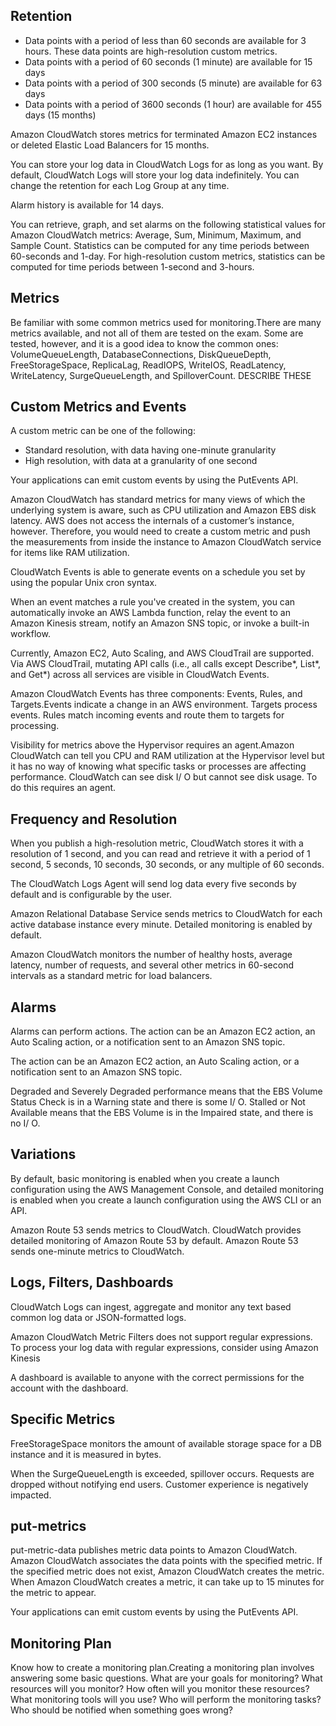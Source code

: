 ## Retention

* Data points with a period of less than 60 seconds are available for 3 hours. These data points are high-resolution custom metrics.
* Data points with a period of 60 seconds (1 minute) are available for 15 days
* Data points with a period of 300 seconds (5 minute) are available for 63 days 
* Data points with a period of 3600 seconds (1 hour) are available for 455 days (15 months)

Amazon CloudWatch stores metrics for terminated Amazon EC2 instances or deleted Elastic Load Balancers for 15 months.

You can store your log data in CloudWatch Logs for as long as you want. By default, CloudWatch Logs will store your log data indefinitely. You can change the retention for each Log Group at any time.

Alarm history is available for 14 days.

You can retrieve, graph, and set alarms on the following statistical values for Amazon CloudWatch metrics: Average, Sum, Minimum, Maximum, and Sample Count. Statistics can be computed for any time periods between 60-seconds and 1-day. For high-resolution custom metrics, statistics can be computed for time periods between 1-second and 3-hours.

## Metrics

Be familiar with some common metrics used for monitoring.There are many metrics available, and not all of them are tested on the exam. Some are tested, however, and it is a good idea to know the common ones: VolumeQueueLength, DatabaseConnections, DiskQueueDepth, FreeStorageSpace, ReplicaLag, ReadIOPS, WriteIOS, ReadLatency, WriteLatency, SurgeQueueLength, and SpilloverCount.  DESCRIBE THESE


## Custom Metrics and Events

A custom metric can be one of the following:
* Standard resolution, with data having one-minute granularity
* High resolution, with data at a granularity of one second

Your applications can emit custom events by using the PutEvents API.

Amazon CloudWatch has standard metrics for many views of which the underlying system is aware, such as CPU utilization and Amazon EBS disk latency. AWS does not access the internals of a customer’s instance, however. Therefore, you would need to create a custom metric and push the measurements from inside the instance to Amazon CloudWatch service for items like RAM utilization.

CloudWatch Events is able to generate events on a schedule you set by using the popular Unix cron syntax.

When an event matches a rule you've created in the system, you can automatically invoke an AWS Lambda function, relay the event to an Amazon Kinesis stream, notify an Amazon SNS topic, or invoke a built-in workflow.

Currently, Amazon EC2, Auto Scaling, and AWS CloudTrail are supported. Via AWS CloudTrail, mutating API calls (i.e., all calls except Describe*, List*, and Get*) across all services are visible in CloudWatch Events.

Amazon CloudWatch Events has three components: Events, Rules, and Targets.Events indicate a change in an AWS environment. Targets process events. Rules match incoming events and route them to targets for processing.

Visibility for metrics above the Hypervisor requires an agent.Amazon CloudWatch can tell you CPU and RAM utilization at the Hypervisor level but it has no way of knowing what specific tasks or processes are affecting performance. CloudWatch can see disk I/ O but cannot see disk usage. To do this requires an agent.


## Frequency and Resolution

When you publish a high-resolution metric, CloudWatch stores it with a resolution of 1 second, and you can read and retrieve it with a period of 1 second, 5 seconds, 10 seconds, 30 seconds, or any multiple of 60 seconds.

The CloudWatch Logs Agent will send log data every five seconds by default and is configurable by the user.

Amazon Relational Database Service sends metrics to CloudWatch for each active database instance every minute. Detailed monitoring is enabled by default.

Amazon CloudWatch monitors the number of healthy hosts, average latency, number of requests, and several other metrics in 60-second intervals as a standard metric for load balancers.

## Alarms

Alarms can perform actions.  The action can be an Amazon EC2 action, an Auto Scaling action, or a notification sent to an Amazon SNS topic.

The action can be an Amazon EC2 action, an Auto Scaling action, or a notification sent to an Amazon SNS topic.

Degraded and Severely Degraded performance means that the EBS Volume Status Check is in a Warning state and there is some I/ O. Stalled or Not Available means that the EBS Volume is in the Impaired state, and there is no I/ O.


## Variations

By default, basic monitoring is enabled when you create a launch configuration using the AWS Management Console, and detailed monitoring is enabled when you create a launch configuration using the AWS CLI or an API.

Amazon Route 53 sends metrics to CloudWatch. CloudWatch provides detailed monitoring of Amazon Route 53 by default. Amazon Route 53 sends one-minute metrics to CloudWatch.


## Logs, Filters, Dashboards

CloudWatch Logs can ingest, aggregate and monitor any text based common log data or JSON-formatted logs.

Amazon CloudWatch Metric Filters does not support regular expressions. To process your log data with regular expressions, consider using Amazon Kinesis

A dashboard is available to anyone with the correct permissions for the account with the dashboard.


## Specific Metrics

FreeStorageSpace monitors the amount of available storage space for a DB instance and it is measured in bytes.

When the SurgeQueueLength is exceeded, spillover occurs. Requests are dropped without notifying end users. Customer experience is negatively impacted.


## put-metrics

put-metric-data publishes metric data points to Amazon CloudWatch. Amazon CloudWatch associates the data points with the specified metric. If the specified metric does not exist, Amazon CloudWatch creates the metric. When Amazon CloudWatch creates a metric, it can take up to 15 minutes for the metric to appear. 

Your applications can emit custom events by using the PutEvents API.


## Monitoring Plan

Know how to create a monitoring plan.Creating a monitoring plan involves answering some basic questions. What are your goals for monitoring? What resources will you monitor? How often will you monitor these resources? What monitoring tools will you use? Who will perform the monitoring tasks? Who should be notified when something goes wrong?

